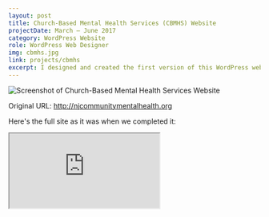 ```yaml
---
layout: post
title: Church-Based Mental Health Services (CBMHS) Website 
projectDate: March – June 2017
category: WordPress Website
role: WordPress Web Designer
img: cbmhs.jpg
link: projects/cbmhs
excerpt: I designed and created the first version of this WordPress website with a classmate in my sophomore year of university. This pro-bono project was done under Human Experience Systems LLC for the non-profit Churches Improving Communities (CIC). This marked my transition into real web development.
---
```


<img src="https://lizberberena.com/img/cbmhs.png" alt="Screenshot of Church-Based Mental Health Services Website" class="img-fluid"/>
<p class="caption">Original URL: <a href="http://njcommunitymentalhealth.org" target="_blank">http://njcommunitymentalhealth.org</a></p>

<p>Here's the full site as it was when we completed it:</p>

<iframe class="pdf" src="https://lizberberena.com/img/cbmhs.pdf"></iframe>
